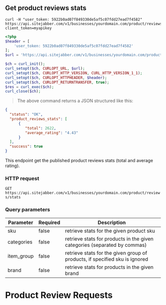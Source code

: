 ## Get product reviews stats

```shell
curl -H "user_token: 5922b0ad07f849330de5af5c07fdd27ead7f4582"
https://api.sitejabber.com/v1/businesses/yourdomain.com/product/reviews/stats?client_token=myapikey
```

```php
<?php
$header = [
	'user_token: 5922b0ad07f849330de5af5c07fdd27ead7f4582'
];
$url = 'https://api.sitejabber.com/v1/businesses/yourdomain.com/product/reviews/stats?client_token=myapikey';

$ch = curl_init();
curl_setopt($ch, CURLOPT_URL, $url);
curl_setopt($ch, CURLOPT_HTTP_VERSION, CURL_HTTP_VERSION_1_1);
curl_setopt($ch, CURLOPT_HTTPHEADER, $header);
curl_setopt($ch, CURLOPT_RETURNTRANSFER, true);
$res = curl_exec($ch);
curl_close($ch);
```

> The above command returns a JSON structured like this:

```json
{
  "status": "OK",
  "product_reviews_stats": [
      {
         "total": 2622,
         "average_rating": "4.43"
      }
  ],
  "success": true
}
```

This endpoint get the published product reviews stats (total and average rating).

### HTTP request

`GET https://api.sitejabber.com/v1/businesses/yourdomain.com/product/reviews/stats`

### Query parameters

Parameter | Required | Description
--------- | ------- | -----------
sku | false | retrieve stats for the given product sku
categories | false | retrieve stats for products in the given categories (separated by commas)
item_group | false | retrieve stats for the given group of products, if specified sku is ignored
brand | false | retrieve stats for products in the given brand


# Product Review Requests
